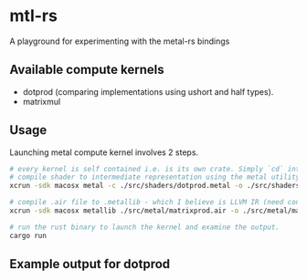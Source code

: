 # mtl-rs
A playground for experimenting with the metal-rs bindings

## Available compute kernels 
- dotprod (comparing implementations using ushort and half types).
- matrixmul

## Usage

Launching metal compute kernel involves 2 steps. 

```sh
# every kernel is self contained i.e. is its own crate. Simply `cd` into a kernel's directory and run
# compile shader to intermediate representation using the metal utility
xcrun -sdk macosx metal -c ./src/shaders/dotprod.metal -o ./src/shaders/dotprod.air

# compile .air file to .metallib - which I believe is LLVM IR (need confirmation)
xcrun -sdk macosx metallib ./src/metal/matrixprod.air -o ./src/metal/matrixprod.metallib

# run the rust binary to launch the kernel and examine the output.
cargo run
```
## Example output for dotprod

```sh

```

